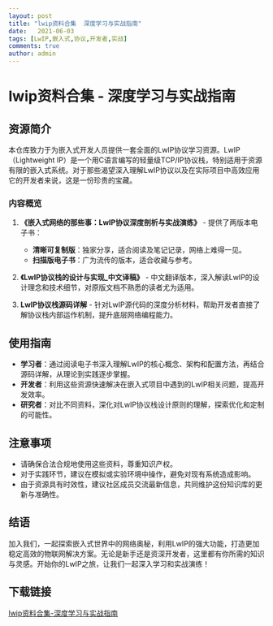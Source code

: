 ```yaml
---
layout: post
title: "lwip资料合集  深度学习与实战指南"
date:   2021-06-03
tags: [LwIP,嵌入式,协议,开发者,实战]
comments: true
author: admin
---
```

# lwip资料合集 - 深度学习与实战指南

## 资源简介

本仓库致力于为嵌入式开发人员提供一套全面的LwIP协议学习资源。LwIP（Lightweight IP）是一个用C语言编写的轻量级TCP/IP协议栈，特别适用于资源有限的嵌入式系统。对于那些渴望深入理解LwIP协议以及在实际项目中高效应用它的开发者来说，这是一份珍贵的宝藏。

### 内容概览

1. **《嵌入式网络的那些事：LwIP协议深度剖析与实战演练》** - 提供了两版本电子书：
   - **清晰可复制版**：独家分享，适合阅读及笔记记录，网络上难得一见。
   - **扫描版电子书**：广为流传的版本，适合收藏与参考。

2. **《LwIP协议栈的设计与实现_中文译稿》** - 中文翻译版本，深入解读LwIP的设计理念和技术细节，对原版文档不熟悉的读者尤为适用。

3. **LwIP协议栈源码详解** - 针对LwIP源代码的深度分析材料，帮助开发者直接了解协议栈内部运作机制，提升底层网络编程能力。

## 使用指南

- **学习者**：通过阅读电子书深入理解LwIP的核心概念、架构和配置方法，再结合源码详解，从理论到实践逐步掌握。
- **开发者**：利用这些资源快速解决在嵌入式项目中遇到的LwIP相关问题，提高开发效率。
- **研究者**：对比不同资料，深化对LwIP协议栈设计原则的理解，探索优化和定制的可能性。

## 注意事项

- 请确保合法合规地使用这些资料，尊重知识产权。
- 对于实践环节，建议在模拟或实验环境中操作，避免对现有系统造成影响。
- 由于资源具有时效性，建议社区成员交流最新信息，共同维护这份知识库的更新与准确性。

## 结语

加入我们，一起探索嵌入式世界中的网络奥秘，利用LwIP的强大功能，打造更加稳定高效的物联网解决方案。无论是新手还是资深开发者，这里都有你所需的知识与灵感。开始你的LwIP之旅，让我们一起深入学习和实战演练！

## 下载链接

[lwip资料合集-深度学习与实战指南](https://pan.quark.cn/s/6f495e5be75a)